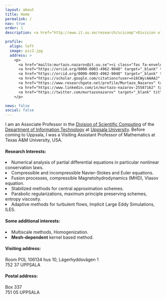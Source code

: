 ```yaml
---
layout: about
title: Home
permalink: /
nav: true
order: 1
description: <a href="http://www.it.uu.se/research/scicomp">Division of Scientific Computing</a>, <a href="http://www.it.uu.se">Department of Information Technology</a>, <a href="http://www.uu.se">Uppsala University</a>

profile:
  align: left
  image: pic2.jpg
  address: >
    <p>
      <a href="mailto:murtazo.nazarov@it.uu.se"><i class="fas fa-envelope fa-lg"></i></a>
      <a href="https://orcid.org/0000-0003-4962-9048" target="_blank" title="Scopus"><i class="ai ai-scopus fa-lg"></i></a>
      <a href="https://orcid.org/0000-0003-4962-9048" target="_blank" title="ORCID"><i class="ai ai-orcid fa-lg"></i></a>
      <a href="https://scholar.google.com/citations?user=n16CWycAAAAJ" target="_blank" title="Google Scholar"><i class="ai ai-google-scholar fa-lg"></i></a>
      <a href="https://www.researchgate.net/profile/Murtazo_Nazarov" target="_blank" title="ResearchGate"><i class="ai ai-researchgate  fa-lg"></i></a>
      <a href="https://www.linkedin.com/in/murtazo-nazarov-25587162" target="_blank" title="LinkedIn"><i class="fab fa-linkedin  fa-lg"></i></a>
      <a href="https://twitter.com/murtazonazarov" target="_blank" title="Twitter"><i class="fab fa-twitter  fa-lg"></i></a>
    </p>

news: false
social: false
---
```


I am an Associate Professor in the 
<a href="http://www.it.uu.se/research/scicomp">Division of Scientific Computing</a> 
of the <a href="http://www.it.uu.se">Department of Information Technology</a>
at <a href="http://www.uu.se">Uppsala University</a>. 
Before coming to Uppsala, I was a Visiting Assistant Professor of Mathematics at 
Texas A&M University, USA.

<h4>Research Interests:</h4> 
<li> 
  Numerical analysis of partial differential equations in particular 
  nonlinear conservation laws.
</li>
<li>
  Compressible and incompressible Navier-Stokes and Euler equations.
</li>
<li>
  Fusion processes, compressible Magnetohydrodynamics (MHD), Vlasov equation. 
</li>
<li> 
  Stabilized methods for central approximation schemes.
</li>
<li> 
  Parabolic regularizations, maximum principle preserving schemes, entropy viscosity.
</li>
<li> 
  Adaptive methods for turbulent flows, Implicit Large Eddy Simulations, ILES.
</li>


<h4>Some additional interests:</h4> 
<li>
  Multiscale methods, Homogenization. 
</li>
<li> 
  <b>Mesh-dependent</b> kernel based method.
</li>

<h4>Visiting address:</h4> 
  Room POL 106134 hus 10, Lägerhyddsvägen 1 <br>
  752 37 UPPSALA

<h4>Postal address:</h4>
  Box 337 <br>
  751 05 UPPSALA

<!-- <div class="clustr">
      <script type="text/javascript" id="clustrmaps" src="//cdn.clustrmaps.com/map_v2.js?u=vlNJ&d=vZYv6hB137CMNBn7eRZ46SsFR-JrZPHO0auUNlvzPrY"></script>
</div> -->
